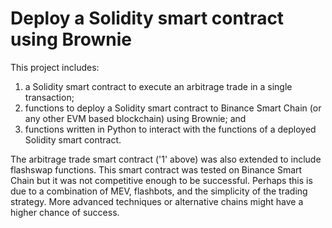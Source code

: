 # Deploy a Solidity smart contract using Brownie

This project includes:

1. a Solidity smart contract to execute an arbitrage trade in a single transaction;
2. functions to deploy a Solidity smart contract to Binance Smart Chain (or any other EVM based blockchain) using Brownie; and
3. functions written in Python to interact with the functions of a deployed Solidity smart contract.

The arbitrage trade smart contract ('1' above) was also extended to include flashswap functions. This smart contract was tested on Binance Smart Chain but it was not competitive enough to be successful. Perhaps this is due to a combination of MEV, flashbots, and the simplicity of the trading strategy. More advanced techniques or alternative chains might have a higher chance of success.
